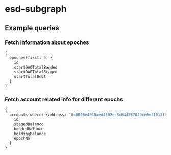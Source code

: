 # esd-subgraph

## Example queries

### Fetch information about epoches
```graphql
{
  epoches(first: 5) {
    id
    startDAOTotalBonded
    startDAOTotalStaged
    startTotalDebt
  }
}
```

### Fetch account related info for different epochs
```graphql
{
  accounts(where: {address: "0x0006e4548aed4502ec8c844567840ce6ef1013f5"}) {
    id
    stagedBalance
    bondedBalance
    holdingBalance
    epochNo
  }
}
```
